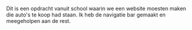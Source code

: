 Dit is een opdracht vanuit school waarin we een website moesten maken die auto's te koop had staan. Ik heb de navigatie bar gemaakt en meegeholpen aan de rest.
